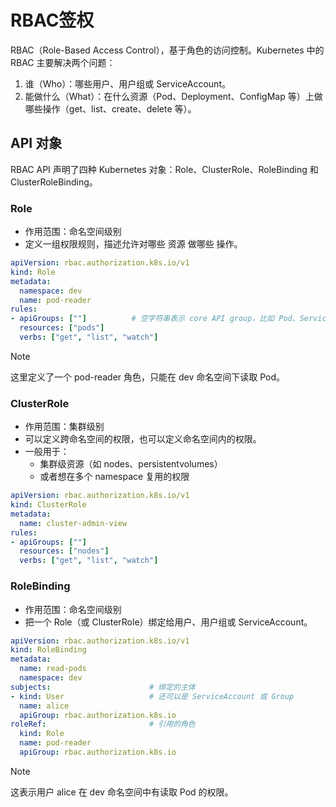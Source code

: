 # RBAC签权

RBAC（Role-Based Access Control），基于角色的访问控制。Kubernetes 中的 RBAC 主要解决两个问题：

1. 谁（Who）：哪些用户、用户组或 ServiceAccount。
2. 能做什么（What）：在什么资源（Pod、Deployment、ConfigMap 等）上做哪些操作（get、list、create、delete 等）。

## API 对象

RBAC API 声明了四种 Kubernetes 对象：Role、ClusterRole、RoleBinding 和 ClusterRoleBinding。

### Role

- 作用范围：命名空间级别
- 定义一组权限规则，描述允许对哪些 资源 做哪些 操作。

```yaml
apiVersion: rbac.authorization.k8s.io/v1
kind: Role
metadata:
  namespace: dev
  name: pod-reader
rules:
- apiGroups: [""]          # 空字符串表示 core API group，比如 Pod、Service
  resources: ["pods"]
  verbs: ["get", "list", "watch"]
```

> [!NOTE]
> 这里定义了一个 pod-reader 角色，只能在 dev 命名空间下读取 Pod。

### ClusterRole

- 作用范围：集群级别
- 可以定义跨命名空间的权限，也可以定义命名空间内的权限。
- 一般用于：
  - 集群级资源（如 nodes、persistentvolumes）
  - 或者想在多个 namespace 复用的权限

```yaml
apiVersion: rbac.authorization.k8s.io/v1
kind: ClusterRole
metadata:
  name: cluster-admin-view
rules:
- apiGroups: [""]
  resources: ["nodes"]
  verbs: ["get", "list", "watch"]
```

### RoleBinding

- 作用范围：命名空间级别
- 把一个 Role（或 ClusterRole）绑定给用户、用户组或 ServiceAccount。

```yaml
apiVersion: rbac.authorization.k8s.io/v1
kind: RoleBinding
metadata:
  name: read-pods
  namespace: dev
subjects:                      # 绑定的主体
- kind: User                   # 还可以是 ServiceAccount 或 Group
  name: alice
  apiGroup: rbac.authorization.k8s.io
roleRef:                       # 引用的角色
  kind: Role
  name: pod-reader
  apiGroup: rbac.authorization.k8s.io
```

> [!NOTE]
> 这表示用户 alice 在 dev 命名空间中有读取 Pod 的权限。
